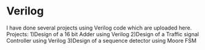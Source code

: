 # Verilog
I have done several projects using Verilog code which are uploaded here.
Projects:
1)Design of a 16 bit Adder using Verilog
2)Design of a Traffic signal Controller using Verilog
3)Design of a sequence detector using Moore FSM
